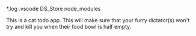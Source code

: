 *.log
.vscode
DS_Store
node_modules

This is a cat todo app. This will make sure that your furry dictator(s) won't try and kill you when their food bowl is half empty.